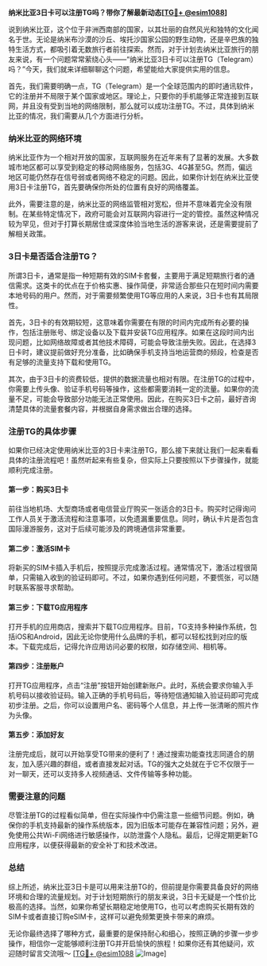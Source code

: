 **纳米比亚3日卡可以注册TG吗？带你了解最新动态[[TG💪+ @esim1088](https://t.me/s/esim1088)]**

说到纳米比亚，这个位于非洲西南部的国家，以其壮丽的自然风光和独特的文化闻名于世。无论是纳米布沙漠的沙丘、埃托沙国家公园的野生动物，还是辛巴族的独特生活方式，都吸引着无数旅行者前往探索。然而，对于计划去纳米比亚旅行的朋友来说，有一个问题常常萦绕心头——“纳米比亚3日卡可以注册TG（Telegram）吗？”今天，我们就来详细聊聊这个问题，希望能给大家提供实用的信息。

首先，我们需要明确一点，TG（Telegram）是一个全球范围内的即时通讯软件，它的注册并不局限于某个国家或地区。理论上，只要你的手机能够正常连接到互联网，并且没有受到当地的网络限制，那么就可以成功注册TG。不过，具体到纳米比亚的情况，我们需要从几个方面进行分析。

### 纳米比亚的网络环境

纳米比亚作为一个相对开放的国家，互联网服务在近年来有了显著的发展。大多数城市地区都可以享受到稳定的移动网络服务，包括3G、4G甚至5G。然而，偏远地区可能仍然存在信号弱或者网络不稳定的问题。因此，如果你计划在纳米比亚使用3日卡注册TG，首先要确保你所处的位置有良好的网络覆盖。

此外，需要注意的是，纳米比亚的网络监管相对宽松，但并不意味着完全没有限制。在某些特定情况下，政府可能会对互联网内容进行一定的管控。虽然这种情况较为罕见，但对于打算长期居住或深度体验当地生活的游客来说，还是需要提前了解相关政策。

### 3日卡是否适合注册TG？

所谓3日卡，通常是指一种短期有效的SIM卡套餐，主要用于满足短期旅行者的通信需求。这类卡的优点在于价格实惠、操作简便，非常适合那些只在短时间内需要本地号码的用户。然而，对于需要频繁使用TG等应用的人来说，3日卡也有其局限性。

首先，3日卡的有效期较短，这意味着你需要在有限的时间内完成所有必要的操作，包括注册账号、绑定设备以及下载并安装TG应用程序。如果在这段时间内出现问题，比如网络故障或者其他技术障碍，可能会导致注册失败。因此，在选择3日卡时，建议提前做好充分准备，比如确保手机支持当地运营商的频段，检查是否有足够的流量支持下载和使用TG。

其次，由于3日卡的资费较低，提供的数据流量也相对有限。在注册TG的过程中，你需要上传头像、验证手机号码等操作，这些都需要消耗一定的流量。如果你的流量不足，可能会导致部分功能无法正常使用。因此，在购买3日卡之前，最好咨询清楚具体的流量套餐内容，并根据自身需求做出合理的选择。

### 注册TG的具体步骤

如果你已经决定使用纳米比亚的3日卡来注册TG，那么接下来就让我们一起来看看具体的注册流程吧！虽然听起来有些复杂，但实际上只要按照以下步骤操作，就能顺利完成注册。

#### 第一步：购买3日卡

前往当地机场、大型商场或者电信营业厅购买一张适合的3日卡。购买时记得询问工作人员关于激活流程和注意事项，以免遗漏重要信息。同时，确认卡片是否包含国际漫游服务，这对于后续可能涉及的跨境通信非常重要。

#### 第二步：激活SIM卡

将新买的SIM卡插入手机后，按照提示完成激活过程。通常情况下，激活过程很简单，只需输入收到的验证码即可。不过，如果你遇到任何问题，不要慌张，可以随时联系客服寻求帮助。

#### 第三步：下载TG应用程序

打开手机的应用商店，搜索并下载TG应用程序。目前，TG支持多种操作系统，包括iOS和Android，因此无论你使用什么品牌的手机，都可以轻松找到对应的版本。下载完成后，记得允许应用访问必要的权限，如存储空间、相机等。

#### 第四步：注册账户

打开TG应用程序，点击“注册”按钮开始创建新账户。此时，系统会要求你输入手机号码以接收验证码。输入正确的手机号码后，等待短信通知输入验证码即可完成初步注册。之后，你可以设置用户名、密码等个人信息，并上传一张清晰的照片作为头像。

#### 第五步：添加好友

注册完成后，就可以开始享受TG带来的便利了！通过搜索功能查找志同道合的朋友，加入感兴趣的群组，或者直接发起对话。TG的强大之处就在于它不仅限于一对一聊天，还可以支持多人视频通话、文件传输等多种功能。

### 需要注意的问题

尽管注册TG的过程看似简单，但在实际操作中仍需注意一些细节问题。例如，确保你的手机支持最新的操作系统版本，因为旧版本可能存在兼容性问题；另外，避免使用公共Wi-Fi网络进行敏感操作，以防泄露个人隐私。最后，记得定期更新TG应用程序，以便获得最新的安全补丁和技术改进。

### 总结

综上所述，纳米比亚3日卡是可以用来注册TG的，但前提是你需要具备良好的网络环境和合理的流量规划。对于计划短期旅行的朋友来说，3日卡无疑是一个性价比极高的选择。当然，如果你希望长期稳定地使用TG，也可以考虑购买长期有效的SIM卡或者直接订购eSIM卡，这样可以避免频繁更换卡带来的麻烦。

无论你最终选择了哪种方式，最重要的是保持耐心和细心，按照正确的步骤一步步操作，相信你一定能够顺利注册TG并开启愉快的旅程！如果你还有其他疑问，欢迎随时留言交流哦～ [[TG💪+ @esim1088](https://t.me/s/esim1088) ![Image](https://i.postimg.cc/4NQfJmqS/Snipaste-2025-05-13-00-14-12.png)]